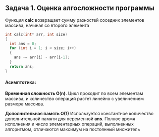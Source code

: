 ## Задача 1. Оценка алгосложности программы

Функция **calc** возвращает сумму разностей соседних элементов массива, начиная со второго элемента

```cpp
int calc(int* arr, int size)
{
  int ans = 0;
  for (int i = 1; i < size; i++)
  {
    ans += arr[i] - arr[i-1];
  }
  return ans;
}
```

#### Асимптотика:
**Временная сложность O(n).**
Цикл проходит по всем элементам массива, и количество операций растет линейно с увеличением размера массива.

**Дополнительная память O(1)**
Используется константное количество дополнительной памяти для переменной **ans**. Полное время исполнения и число элементарных операций, выполненных алгоритмом, отличаются максимум на постоянный множитель